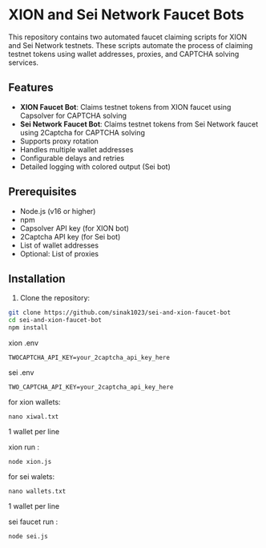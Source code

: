 # XION and Sei Network Faucet Bots

This repository contains two automated faucet claiming scripts for XION and Sei Network testnets. These scripts automate the process of claiming testnet tokens using wallet addresses, proxies, and CAPTCHA solving services.

## Features
- **XION Faucet Bot**: Claims testnet tokens from XION faucet using Capsolver for CAPTCHA solving
- **Sei Network Faucet Bot**: Claims testnet tokens from Sei Network faucet using 2Captcha for CAPTCHA solving
- Supports proxy rotation
- Handles multiple wallet addresses
- Configurable delays and retries
- Detailed logging with colored output (Sei bot)

## Prerequisites
- Node.js (v16 or higher)
- npm
- Capsolver API key (for XION bot)
- 2Captcha API key (for Sei bot)
- List of wallet addresses
- Optional: List of proxies

## Installation
1. Clone the repository:
```bash
git clone https://github.com/sinak1023/sei-and-xion-faucet-bot
cd sei-and-xion-faucet-bot
npm install
```

xion .env
```
TWOCAPTCHA_API_KEY=your_2captcha_api_key_here
```

sei .env
```
TWO_CAPTCHA_API_KEY=your_2captcha_api_key_here
```

for xion wallets:
```
nano xiwal.txt
```
1 wallet per line

xion run :
```
node xion.js
```

for sei walets:
```
nano wallets.txt
```

1 wallet per line

sei faucet run :
```
node sei.js
```
